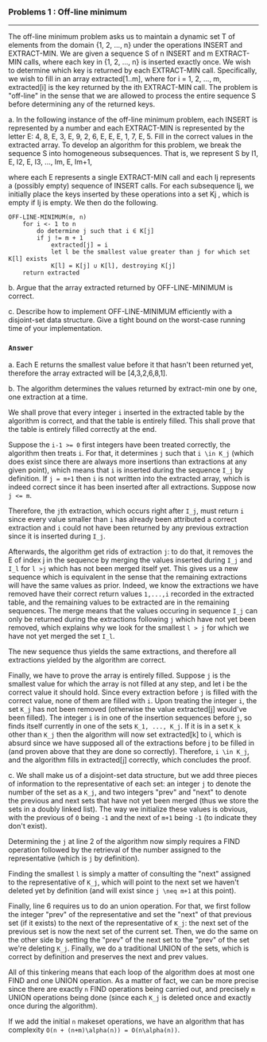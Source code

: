 ### Problems 1 : Off-line minimum
***

The off-line minimum problem asks us to maintain a dynamic set T of elements from the domain {1, 2, ..., n} under the operations INSERT and EXTRACT-MIN. We are given a sequence S of n INSERT and m EXTRACT-MIN calls, where each key in {1, 2, ..., n} is inserted exactly once. We wish to determine which key is returned by each EXTRACT-MIN call. Specifically, we wish to fill in an array extracted[1..m], where for i = 1, 2, ..., m, extracted[i] is the key returned by the ith EXTRACT-MIN call. The problem is "off-line" in the sense that we are allowed to process the entire sequence S before determining any of the returned keys.

a. In the following instance of the off-line minimum problem, each INSERT is represented by a number and each EXTRACT-MIN is represented by the letter E:
4, 8, E, 3, E, 9, 2, 6, E, E, E, 1, 7, E, 5.
Fill in the correct values in the extracted array.
To develop an algorithm for this problem, we break the sequence S into homogeneous
subsequences. That is, we represent S by I1, E, I2, E, I3, ..., Im, E, Im+1,
        
where each E represents a single EXTRACT-MIN call and each Ij represents a (possibly empty) sequence of INSERT calls. For each subsequence Ij, we initially place the keys inserted by these operations into a set Kj , which is empty if Ij is empty. We then do the following.

```
OFF-LINE-MINIMUM(m, n)
    for i <- 1 to n
        do determine j such that i ∈ K[j]
        if j != m + 1
            extracted[j] = i
            let l be the smallest value greater than j for which set K[l] exists
            K[l] = K[j] ∪ K[l], destroying K[j]
    return extracted
```

b. Argue that the array extracted returned by OFF-LINE-MINIMUM is correct.

c. Describe how to implement OFF-LINE-MINIMUM efficiently with a disjoint-set data
structure. Give a tight bound on the worst-case running time of your implementation.

### `Answer`

a. Each E returns the smallest value before it that hasn't been returned yet, therefore the array extracted will be [4,3,2,6,8,1].

b. The algorithm determines the values returned by extract-min one by one, one extraction at a time.

We shall prove that every integer ` i ` inserted in the extracted table by the algorithm is correct, and that the table is entirely filled. This shall prove that the table is entirely filled correctly at the end.

Suppose the ` i-1 >= 0 ` first integers have been treated correctly, the algorithm then treats ` i `. For that, it determines ` j ` such that ` i \in K_j ` (which does exist since there are always more insertions than extractions at any given point), which means that ` i ` is inserted during the sequence ` I_j ` by definition. If ` j = m+1 ` then ` i ` is not written into the extracted array, which is indeed correct since it has been inserted after all extractions. Suppose now ` j <= m `.

Therefore, the ` j `th extraction, which occurs right after ` I_j `, must return ` i ` since every value smaller than ` i ` has already been attributed a correct extraction and ` i ` could not have been returned by any previous extraction since it is inserted during ` I_j `.

Afterwards, the algorithm get rids of extraction ` j `: to do that, it removes the E of index j in the sequence by merging the values inserted during ` I_j ` and ` I_l ` for ` l >j ` which has not been merged itself yet. This gives us a new sequence which is equivalent in the sense that the remaining extractions will have the same values as prior. Indeed, we know the extractions we have removed have their correct return values ` 1,...,i ` recorded in the extracted table, and the remaining values to be extracted are in the remaining sequences. The merge means that the values occuring in sequence ` I_j ` can only be returned during the extractions following ` j ` which have not yet been removed, which explains why we look for the smallest ` l > j ` for which we have not yet merged the set ` I_l `.

The new sequence thus yields the same extractions, and therefore all extractions yielded by the algorithm are correct.

Finally, we have to prove the array is entirely filled. Suppose ` j ` is the smallest value for which the array is not filled at any step, and let i be the correct value it should hold. Since every extraction before ` j ` is filled with the correct value, none of them are filled with ` i `. Upon treating the integer ` i `, the set ` K_j ` has not been removed (otherwise the value extracted[j] would've been filled). The integer ` i ` is in one of the insertion sequences before ` j `, so finds itself currently in one of the sets ` K_1, ..., K_j `. If it is in a set ` K_k ` other than ` K_j ` then the algorithm will now set extracted[k] to i, which is absurd since we have supposed all of the extractions before j to be filled in (and proven above that they are done so correctly). Therefore, ` i \in K_j `, and the algorithm fills in extracted[j] correctly, which concludes the proof.

c. We shall make us of a disjoint-set data structure, but we add three pieces of information to the representative of each set: an integer ` j ` to denote the number of the set as a ` K_j `, and two integers "prev" and "next" to denote the previous and next sets that have not yet been merged (thus we store the sets in a doubly linked list). The way we initialize these values is obvious, with the previous of ` 0 ` being ` -1 ` and the next of ` m+1 ` being ` -1 ` (to indicate they don't exist).

Determining the ` j ` at line 2 of the algorithm now simply requires a FIND operation followed by the retrieval of the number assigned to the representative (which is ` j ` by definition).

Finding the smallest ` l ` is simply a matter of consulting the "next" assigned to the representative of ` K_j `, which will point to the next set we haven't deleted yet by definition (and will exist since ` j \neq m+1 ` at this point).

Finally, line 6 requires us to do an union operation. For that, we first follow the integer "prev" of the representative and set the "next"  of that previous set (if it exists) to the next of the representative of ` K_j `: the next set of the previous set is now the next set of the current set. Then, we do the same on the other side by setting the "prev" of the next set to the "prev" of the set we're deleting ` K_j `. Finally, we do a traditional UNION of the sets, which is correct by definition and preserves the next and prev values.

All of this tinkering means that each loop of the algorithm does at most one FIND and one UNION operation. As a matter of fact, we can be more precise since there are exactly ` n ` FIND operations being carried out, and precisely ` m ` UNION operations being done (since each ` K_j ` is deleted once and exactly once during the algorithm).

If we add the initial `n` makeset operations, we have an algorithm that has complexity ` O(n + (n+m)\alpha(n)) = O(n\alpha(n)) `.
